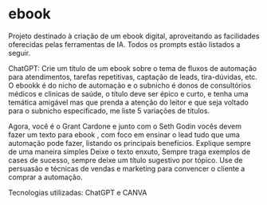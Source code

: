 # ebook
Projeto destinado à criação de um ebook digital, aproveitando as facilidades oferecidas pelas ferramentas de IA. Todos os prompts estão listados a seguir.

ChatGPT: Crie um título de um ebook sobre o tema de fluxos de automação para atendimentos, tarefas repetitivas, captação de leads, tira-dúvidas, etc. O ebookk é do nicho de automação e o subnicho é donos de consultórios médicos e clinicas de saúde, o título deve ser épico e curto, e tenha uma temática amigável mas que prenda a atenção do leitor e que seja voltado para o subnicho especificado, me liste 5 variações de títulos.

Agora, você é o Grant Cardone e junto com o Seth Godin vocês devem fazer um texto para ebook , com foco em ensinar o lead tudo que uma automação pode fazer, listando os principais benefícios. Explique sempre de uma maneira simples Deixe o texto enxuto, Sempre traga exemplos de cases de sucesso, sempre deixe um título sugestivo por tópico. Use de persuasão e técnicas de vendas e marketing para convencer o cliente a comprar a automação.


Tecnologias utilizadas:
ChatGPT e CANVA

